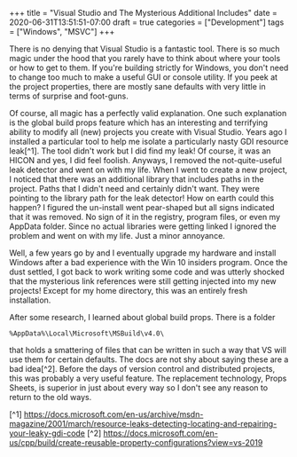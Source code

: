 +++
title = "Visual Studio and The Mysterious Additional Includes"
date = 2020-06-31T13:51:51-07:00
draft = true
categories = ["Development"]
tags = ["Windows", "MSVC"]
+++

There is no denying that Visual Studio is a fantastic tool. There is so much magic under the hood that you rarely have to think about
where your tools or how to get to them. If you're building strictly for Windows, you don't need to change too much to make a useful GUI or console utility. If you peek at the project properties, there are mostly sane defaults with very little in terms
of surprise and foot-guns.

Of course, all magic has a perfectly valid explanation. One such explanation is the global build props feature which has an interesting
and terrifying ability to modify all (new) projects you create with Visual Studio. Years ago I installed a particular tool to help me
isolate a particularly nasty GDI resource leak[^1]. The tool didn't work but I did find my leak! Of course, it was an HICON and yes, I
did feel foolish. Anyways, I removed the not-quite-useful leak detector and went on with my life. When I went to create a new project,
I noticed that there was an additional library that includes paths in the project. Paths that I didn't need and certainly didn't want. They
were pointing to the library path for the leak detector! How on earth could this happen? I figured the un-install went pear-shaped but
all signs indicated that it was removed. No sign of it in the registry, program files, or even my AppData folder. Since no actual libraries were getting linked I ignored the problem and went on with my life. Just a minor annoyance.

Well, a few years go by and I eventually upgrade my hardware and install Windows after a bad experience with the Win 10 insiders program.
Once the dust settled, I got back to work writing some code and was utterly shocked that the mysterious link references were still getting
injected into my new projects! Except for my home directory, this was an entirely fresh installation.

After some research, I learned about global build props. There is a folder

    %AppData%\Local\Microsoft\MSBuild\v4.0\
    
that holds a smattering of files that can be written in such a way that VS will use them for certain defaults. The docs are not shy about
saying these are a bad idea[^2]. Before the days of version control and distributed projects, this was probably a very useful
feature. The replacement technology, Props Sheets, is superior in just about every way so I don't see any reason to return to the old ways. 

[^1] https://docs.microsoft.com/en-us/archive/msdn-magazine/2001/march/resource-leaks-detecting-locating-and-repairing-your-leaky-gdi-code
[^2] https://docs.microsoft.com/en-us/cpp/build/create-reusable-property-configurations?view=vs-2019